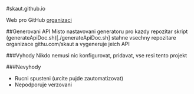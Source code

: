 #skaut.github.io

Web pro GitHub [organizaci](https://github.com/skaut)

##Generovani API
Misto nastavovani generatoru pro kazdy repozitar skript (generateApiDoc.sh)[./generateApiDoc.sh] stahne vsechny repozitare organizace githu.com/skaut a vygeneruje jeich API

###Vyhody
Nikdo nemusi nic konfigurovat, pridavat, vse resi tento projekt

###Nevyhody
* Rucni spusteni (urcite pujde zautomatizovat)
* Nepodporuje verzovani
